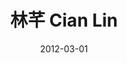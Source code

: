---
chinese_name: 林芊
english_name: Cian Lin
title: "林芊 Cian Lin"
id: cianlin
collection: members
position: Alumni
type: alumni
department: 123
image_path: https://source.unsplash.com/collection/139386/600x600?a=.png
photo: cianlin.jpg
blurb: 123
venue: "UC San Francisco, Department of Testing"
date: 2012-03-01
location: "San Francisco, California"
---